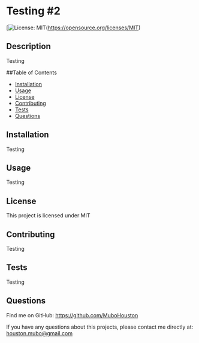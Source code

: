 
  # Testing #2

  [![License: MIT](https://img.shields.io/badge/License-MIT-yellow.svg)(https://opensource.org/licenses/MIT)

  ## Description
  Testing

  ##Table of Contents
  * [Installation](#installation)
  * [Usage](#usage)
  * [License](#license)
  * [Contributing](#contributing)
  * [Tests](#tests)
  * [Questions](#questions)
  
  ## Installation 
  Testing

  ## Usage 
  Testing
  
  ## License 
  This project is licensed under MIT
  
  ## Contributing 
  Testing
  
  ## Tests
  Testing

  ## Questions
  Find me on GitHub: https://github.com/MuboHouston

  If you have any questions about this projects, please contact me directly at: houston.mubo@gmail.com
